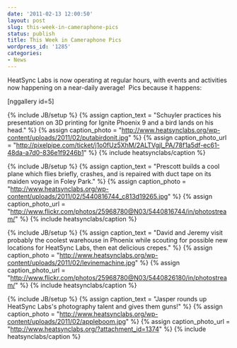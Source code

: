 ```yaml
---
date: '2011-02-13 12:00:50'
layout: post
slug: this-week-in-cameraphone-pics
status: publish
title: This Week in Cameraphone Pics
wordpress_id: '1285'
categories:
- News
---
```


HeatSync Labs is now operating at regular hours, with events and activities now happening on a near-daily average!  Pics because it happens:

[nggallery id=5]



{% include JB/setup %}
{% assign caption_text = "Schuyler practices his presentation on 3D printing for Ignite Phoenix 9 and a bird lands on his head." %}
{% assign caption_photo = "http://www.heatsynclabs.org/wp-content/uploads/2011/02/putabirdonit.jpg" %}
{% assign caption_photo_url = "http://pixelpipe.com/ticket/j1o0fUz5XhM/2ALTVgjl_PA/78f1a5df-ec61-48da-a7d0-836e1f9246b1" %}
{% include heatsynclabs/caption %}

{% include JB/setup %}
{% assign caption_text = "Prescott builds a cool plane which flies briefly, crashes, and is repaired with duct tape on its maiden voyage in Foley Park." %}
{% assign caption_photo = "http://www.heatsynclabs.org/wp-content/uploads/2011/02/5440816744_c813d19265.jpg" %}
{% assign caption_photo_url = "http://www.flickr.com/photos/25968780@N03/5440816744/in/photostream/" %}
{% include heatsynclabs/caption %}

{% include JB/setup %}
{% assign caption_text = "David and Jeremy visit probably the coolest warehouse in Phoenix while scouting for possible new locations for HeatSync Labs, then eat delicious crepes." %}
{% assign caption_photo = "http://www.heatsynclabs.org/wp-content/uploads/2011/02/levinemachine.jpg" %}
{% assign caption_photo_url = "http://www.flickr.com/photos/25968780@N03/5440826180/in/photostream/" %}
{% include heatsynclabs/caption %}

{% include JB/setup %}
{% assign caption_text = "Jasper rounds up HeatSync Labs's photography talent and gives them guns!" %}
{% assign caption_photo = "http://www.heatsynclabs.org/wp-content/uploads/2011/02/appleboom.jpg" %}
{% assign caption_photo_url = "http://www.heatsynclabs.org/?attachment_id=1374" %}
{% include heatsynclabs/caption %}
